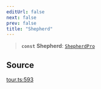 ```yaml
---
editUrl: false
next: false
prev: false
title: "Shepherd"
---
```


> **`const`** **Shepherd**: [`ShepherdPro`](../classes/ShepherdPro.md)

## Source

[tour.ts:593](https://github.com/shipshapecode/shepherd/blob/78f473198277a0f7ac6fea873f10441dcf8b3944/shepherd.js/src/tour.ts#L593)
